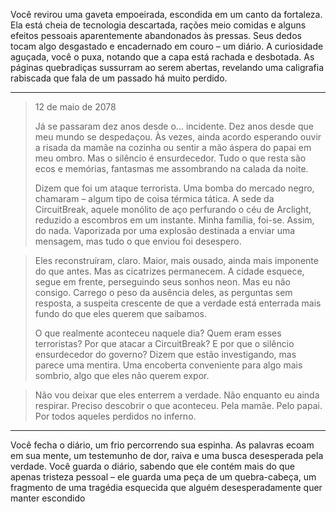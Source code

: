 Você revirou uma gaveta empoeirada, escondida em um canto da fortaleza. Ela está cheia de tecnologia descartada, rações meio comidas e alguns efeitos pessoais aparentemente abandonados às pressas. Seus dedos tocam algo desgastado e encadernado em couro – um diário. A curiosidade aguçada, você o puxa, notando que a capa está rachada e desbotada. As páginas quebradiças sussurram ao serem abertas, revelando uma caligrafia rabiscada que fala de um passado há muito perdido.

---

> 12 de maio de 2078
>
> Já se passaram dez anos desde o... incidente. Dez anos desde que meu mundo se despedaçou. Às vezes, ainda acordo esperando ouvir a risada da mamãe na cozinha ou sentir a mão áspera do papai em meu ombro. Mas o silêncio é ensurdecedor. Tudo o que resta são ecos e memórias, fantasmas me assombrando na calada da noite.
>
> Dizem que foi um ataque terrorista. Uma bomba do mercado negro, chamaram – algum tipo de coisa térmica tática. A sede da CircuitBreak, aquele monólito de aço perfurando o céu de Arclight, reduzido a escombros em um instante. Minha família, foi-se. Assim, do nada. Vaporizada por uma explosão destinada a enviar uma mensagem, mas tudo o que enviou foi desespero.

> Eles reconstruíram, claro. Maior, mais ousado, ainda mais imponente do que antes. Mas as cicatrizes permanecem. A cidade esquece, segue em frente, perseguindo seus sonhos neon. Mas eu não consigo. Carrego o peso da ausência deles, as perguntas sem resposta, a suspeita crescente de que a verdade está enterrada mais fundo do que eles querem que saibamos.
>
> O que realmente aconteceu naquele dia? Quem eram esses terroristas? Por que atacar a CircuitBreak? E por que o silêncio ensurdecedor do governo? Dizem que estão investigando, mas parece uma mentira. Uma encoberta conveniente para algo mais sombrio, algo que eles não querem expor.

> Não vou deixar que eles enterrem a verdade. Não enquanto eu ainda respirar. Preciso descobrir o que aconteceu. Pela mamãe. Pelo papai. Por todos aqueles perdidos no inferno.

---

Você fecha o diário, um frio percorrendo sua espinha. As palavras ecoam em sua mente, um testemunho de dor, raiva e uma busca desesperada pela verdade. Você guarda o diário, sabendo que ele contém mais do que apenas tristeza pessoal – ele guarda uma peça de um quebra-cabeça, um fragmento de uma tragédia esquecida que alguém desesperadamente quer manter escondido
